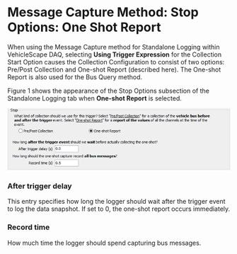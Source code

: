 # Message Capture Method: Stop Options: One Shot Report

When using the Message Capture method for Standalone Logging within VehicleScape DAQ, selecting **Using Trigger Expression** for the Collection Start Option causes the Collection Configuration to consist of two options: Pre/Post Collection and One-shot Report (described here). The One-shot Report is also used for the Bus Query method.

Figure 1 shows the appearance of the Stop Options subsection of the Standalone Logging tab when **One-shot Report** is selected.

![Figure 1: The One-shot Report Collection Configuration.](../../../../../../.gitbook/assets/spyvssalcollectconfigoneshot.gif)

### After trigger delay

This entry specifies how long the logger should wait after the trigger event to log the data snapshot. If set to 0, the one-shot report occurs immediately.

### Record time

How much time the logger should spend capturing bus messages.
